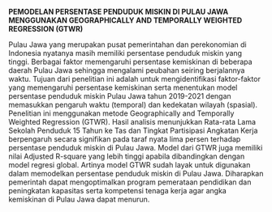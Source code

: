 **PEMODELAN PERSENTASE PENDUDUK MISKIN DI PULAU JAWA MENGGUNAKAN GEOGRAPHICALLY AND TEMPORALLY WEIGHTED REGRESSION (GTWR)**

Pulau Jawa yang merupakan pusat pemerintahan dan perekonomian di Indonesia nyatanya masih memiliki persentase penduduk miskin yang tinggi. Berbagai faktor memengaruhi persentase kemiskinan di beberapa daerah Pulau Jawa sehingga mengalami peubahan seiring berjalannya waktu. Tujuan dari penelitian ini adalah untuk mengidentifikasi faktor-faktor yang memengaruhi persentase kemiskinan serta menentukan model persentase penduduk miskin Pulau Jawa tahun 2019-2021 dengan memasukkan pengaruh waktu (temporal) dan kedekatan wilayah (spasial). Penelitian ini menggunakan metode Geographically and Temporally Weighted Regression (GTWR). Hasil analisis menunjukkan Rata-rata Lama Sekolah Penduduk 15 Tahun ke Tas dan Tingkat Partisipasi Angkatan Kerja berpengaruh secara signifikan pada taraf nyata lima persen terhadap persentase penduduk miskin di Pulau Jawa. Model dari GTWR juga memiliki nilai Adjusted R-square yang lebih tinggi apabila dibandingkan dengan model regresi global. Artinya model GTWR sudah layak untuk digunakan dalam memodelkan persentase penduduk miskin di Pulau Jawa. Diharapkan pemerintah dapat mengoptimalkan program pemerataan pendidikan dan peningkatan kapasitas serta kompetensi tenaga kerja agar angka kemiskinan di Pulau Jawa dapat menurun.
